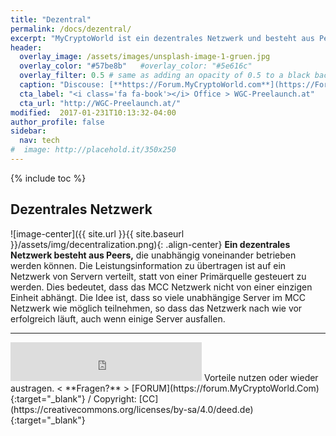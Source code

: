 ```yaml
---
title: "Dezentral"
permalink: /docs/dezentral/
excerpt: "MyCryptoWorld ist ein dezentrales Netzwerk und besteht aus Peers, die unabhängig voneinander betrieben werden."
header:
  overlay_image: /assets/images/unsplash-image-1-gruen.jpg
  overlay_color: "#57be8b"   #overlay_color: "#5e616c"
  overlay_filter: 0.5 # same as adding an opacity of 0.5 to a black background
  caption: "Discouse: [**https://Forum.MyCryptoWorld.com**](https://Forum.MyCryptoWorld.com){:target='_blank'}"
  cta_label: "<i class='fa fa-book'></i> Office > WGC-Preelaunch.at"
  cta_url: "http://WGC-Preelaunch.at/"
modified:  2017-01-231T10:13:32-04:00
author_profile: false
sidebar:
  nav: tech 
#  image: http://placehold.it/350x250
---
```

{% include toc %}

## Dezentrales Netzwerk 

![image-center]({{ site.url }}{{ site.baseurl }}/assets/img/decentralization.png){: .align-center}
**Ein dezentrales Netzwerk besteht aus Peers,** die unabhängig voneinander betrieben werden können. Die Leistungsinformation zu übertragen ist auf ein Netzwerk von Servern verteilt, statt von einer Primärquelle gesteuert zu werden. Dies bedeutet, dass das MCC Netzwerk nicht von einer einzigen Einheit abhängt. Die Idee ist, dass so viele unabhängige Server im MCC Netzwerk wie möglich teilnehmen, so dass das Netzwerk nach wie vor erfolgreich läuft, auch wenn einige Server ausfallen. 

---
<iframe class="ktv2" src="https://klicktipp.s3.amazonaws.com/userimages/27858/forms/59928/1dw8zmpxz8z84a3.html"
style="position:relative;display:inline-block;border:none;background:transparent none no-repeat scroll 0 0;margin:0;" width="306" height="62" scrolling="no"></iframe>
Vorteile nutzen oder wieder austragen.  < **Fragen?** > [FORUM](https://forum.MyCryptoWorld.Com){:target="_blank"} / Copyright: [CC](https://creativecommons.org/licenses/by-sa/4.0/deed.de){:target="_blank"}
